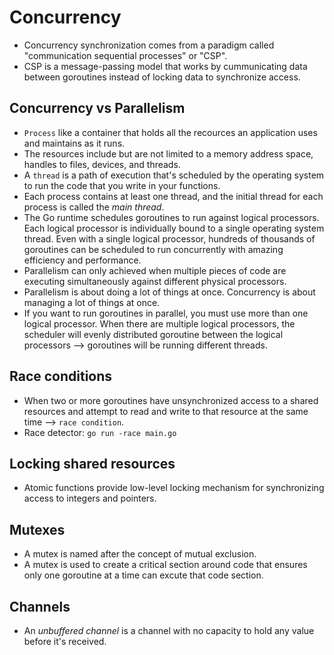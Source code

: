 # Concurrency
- Concurrency synchronization comes from a paradigm called "communication sequential processes" or "CSP".
- CSP is a message-passing model that works by cummunicating data between goroutines instead of locking data to synchronize access.

## Concurrency vs Parallelism
- `Process` like a container that holds all the recources an application uses and maintains as it runs.
- The resources include but are not limited to a memory address space, handles to files, devices, and threads.
- A `thread` is a path of execution that's scheduled by the operating system to run the code that you write in your functions.
- Each process contains at least one thread, and the initial thread for each process is called the _main thread_.
- The Go runtime schedules goroutines to run against logical processors. Each logical processor is individually bound to a single operating system thread. Even with a single logical processor, hundreds of thousands of goroutines can be scheduled to run concurrently with amazing efficiency and performance.
- Parallelism can only achieved when multiple pieces of code are executing simultaneously against different physical processors.
- Parallelism is about doing a lot of things at once. Concurrency is about managing a lot of things at once.
- If you want to run goroutines in parallel, you must use more than one logical processor. When there are multiple logical processors, the scheduler will evenly distributed goroutine between the logical processors --> goroutines will be running different threads.

## Race conditions
- When two or more goroutines have unsynchronized access to a shared resources and attempt to read and write to that resource at the same time --> `race condition`.
- Race detector: `go run -race main.go`

## Locking shared resources
- Atomic functions provide low-level locking mechanism for synchronizing access to integers and pointers.

## Mutexes
- A mutex is named after the concept of mutual exclusion.
- A mutex is used to create a critical section around code that ensures only one goroutine at a time can excute that code section.

## Channels
- An _unbuffered channel_ is a channel with no capacity to hold any value before it's received.